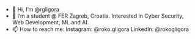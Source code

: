 - 👋 Hi, I’m @rgligora
- 👀 I’m a student @ FER Zagreb, Croatia. Interested in Cyber Security, Web Development, ML and AI.
- 📫 How to reach me: 
Instagram: @roko.gligora
LinkedIn: @rokogligora

<!---
rgligora/rgligora is a ✨ special ✨ repository because its `README.md` (this file) appears on your GitHub profile.
You can click the Preview link to take a look at your changes.
--->
